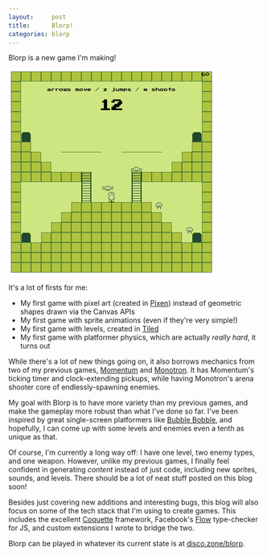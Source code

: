 ```yaml
---
layout:     post
title:      Blorp!
categories: blorp
---
```


Blorp is a new game I'm making!

![Blorp screenshot](/images/blorp.png)

It's a lot of firsts for me:

* My first game with pixel art (created in [Pixen](http://pixenapp.com/)) instead of geometric shapes drawn via the Canvas APIs
* My first game with sprite animations (even if they're very simple!)
* My first game with levels, created in [Tiled](www.mapeditor.org)
* My first game with platformer physics, which are actually *really hard*, it turns out

While there's a lot of new things going on, it also borrows mechanics from two of my previous games, [Momentum](http://disco.zone/momentum/) and [Monotron](http://discozone.itch.io/monotron). It has Momentum's ticking timer and clock-extending pickups, while having Monotron's arena shooter core of endlessly-spawning enemies.

My goal with Blorp is to have more variety than my previous games, and make the gameplay more robust than what I've done so far. I've been inspired by great single-screen platformers like [Bubble Bobble](http://en.wikipedia.org/wiki/Bubble_Bobble), and hopefully, I can come up with some levels and enemies even a tenth as unique as that.

Of course, I'm currently a long way off: I have one level, two enemy types, and one weapon. However, unlike my previous games, I finally feel confident in generating *content* instead of just code, including new sprites, sounds, and levels. There should be a lot of neat stuff posted on this blog soon!

Besides just covering new additions and interesting bugs, this blog will also focus on some of the tech stack that I'm using to create games. This includes the excellent [Coquette](http://coquette.maryrosecook.com/) framework, Facebook's [Flow](http://flowtype.org/) type-checker for JS, and custom extensions I wrote to bridge the two.

Blorp can be played in whatever its current state is at [disco.zone/blorp](http://disco.zone/blorp/).
